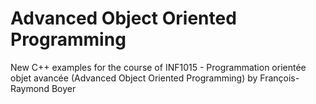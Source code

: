 # Advanced Object Oriented Programming
New C++ examples for the course of INF1015 - Programmation orientée objet avancée (Advanced Object Oriented Programming) by François-Raymond Boyer
